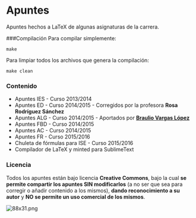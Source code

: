 # Apuntes
Apuntes hechos a LaTeX de algunas asignaturas de la carrera.

###Compilación
Para compilar simplemente:
```
make
```

Para limpiar todos los archivos que genera la compilación:
```
make clean
``` 

### Contenido
* Apuntes IES - Curso 2013/2014
* Apuntes ED - Curso 2014/2015 - Corregidos por la profesora __Rosa Rodríguez Sánchez__
* Apuntes ALG - Curso 2014/2015 - Aportados por [__Braulio Vargas López__](https://github.com/BraulioV)
* Apuntes FBD - Curso 2014/2015
* Apuntes AC - Curso 2014/2015
* Apuntes FR - Curso 2015/2016
* Chuleta de fórmulas para ISE - Curso 2015/2016
* Compilador de LaTeX y minted para SublimeText

### Licencia
Todos los apuntes están bajo licencia __Creative Commons__, bajo la cual __se permite compartir los apuntes SIN modificarlos__ (a no ser que sea para corregir o añadir contenido a los mismos), __dando reconocimiento a su autor__ y __NO se permite un uso comercial de los mismos__.

![88x31.png](/ED/88x31.png)
